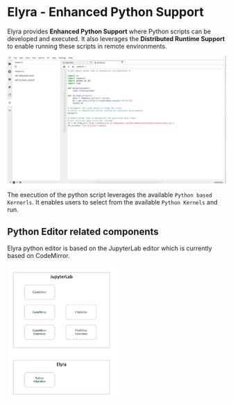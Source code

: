 <!--
{% comment %}
Copyright 2018-2019 IBM Corporation

Licensed under the Apache License, Version 2.0 (the "License");
you may not use this file except in compliance with the License.
You may obtain a copy of the License at

http://www.apache.org/licenses/LICENSE-2.0

Unless required by applicable law or agreed to in writing, software
distributed under the License is distributed on an "AS IS" BASIS,
WITHOUT WARRANTIES OR CONDITIONS OF ANY KIND, either express or implied.
See the License for the specific language governing permissions and
limitations under the License.
{% endcomment %}
-->
# Elyra - Enhanced Python Support

Elyra provides **Enhanced Python Support** where Python scripts can be developed and
executed. It also leverages the **Distributed Runtime Support** to enable running
these scripts in remote environments.

![Enhanced Python Support](../source/images/python-runner.png)

The execution of the python script leverages the available `Python based Kernerls`. It enables
users to select from the available `Python Kernels` and run.


## Python Editor related components

Elyra python editor is based on the JupyterLab editor which is currently based on CodeMirror.

<img src="../source/images/python-runner-components.png" alt="Python Editor Components" width="50%" height="50%">

